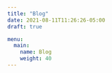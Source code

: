 ```yaml
---
title: "Blog"
date: 2021-08-11T11:26:26-05:00
draft: true

menu:
  main:
    name: Blog
    weight: 40
---
```


